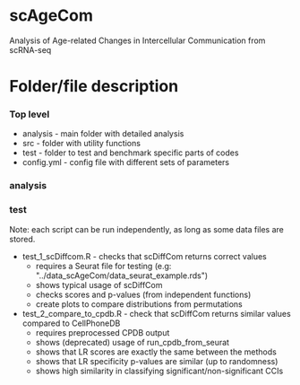 # scAgeCom
Analysis of Age-related Changes in Intercellular Communication from scRNA-seq

# Folder/file description
### Top level
* analysis - main folder with detailed analysis
* src - folder with utility functions
* test - folder to test and benchmark specific parts of codes
* config.yml - config file with different sets of parameters 

### analysis

### test
Note: each script can be run independently, as long as some data files are stored.
* test_1_scDiffcom.R - checks that scDiffCom returns correct values
    * requires a Seurat file for testing (e.g: "../data_scAgeCom/data_seurat_example.rds")
    * shows typical usage of scDiffCom
    * checks scores and p-values (from independent functions)
    * create plots to compare distributions from permutations
* test_2_compare_to_cpdb.R - check that scDiffCom returns similar values compared to CellPhoneDB
    * requires preprocessed CPDB output
    * shows (deprecated) usage of run_cpdb_from_seurat
    * shows that LR scores are exactly the same between the methods
    * shows that LR specificity p-values are similar (up to randomness)
    * shows high similarity in classifying significant/non-significant CCIs